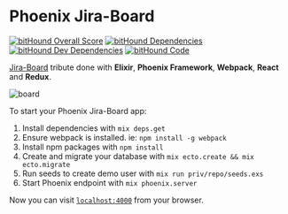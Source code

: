 # Phoenix Jira-Board

[![bitHound Overall Score](https://www.bithound.io/github/bigardone/phoenix-trello/badges/score.svg)](https://www.bithound.io/github/bigardone/phoenix-trello)
[![bitHound Dependencies](https://www.bithound.io/github/bigardone/phoenix-trello/badges/dependencies.svg)](https://www.bithound.io/github/bigardone/phoenix-trello/master/dependencies/npm)
[![bitHound Dev Dependencies](https://www.bithound.io/github/bigardone/phoenix-trello/badges/devDependencies.svg)](https://www.bithound.io/github/bigardone/phoenix-trello/master/dependencies/npm)
[![bitHound Code](https://www.bithound.io/github/bigardone/phoenix-trello/badges/code.svg)](https://www.bithound.io/github/bigardone/phoenix-trello)

[Jira-Board](http://trello.com) tribute done with **Elixir**, **Phoenix Framework**, **Webpack**, **React** and **Redux**.

![`board`](http://codeloveandboards.com/images/blog/trello_tribute_pt_1/sign-in-a8fa19da.jpg)

To start your Phoenix Jira-Board app:

  1. Install dependencies with `mix deps.get`
  2. Ensure webpack is installed. ie: `npm install -g webpack`
  3. Install npm packages with `npm install`
  4. Create and migrate your database with `mix ecto.create && mix ecto.migrate`
  5. Run seeds to create demo user with `mix run priv/repo/seeds.exs`
  6. Start Phoenix endpoint with `mix phoenix.server`

Now you can visit [`localhost:4000`](http://localhost:4000) from your browser.
